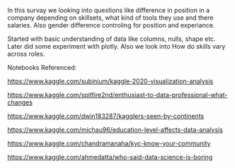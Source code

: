
In this survay we looking into questions like difference in position in a company depending on skillsets, what kind of tools they use and there salaries.
Also gender difference controling for position and experiance. 

Started with basic understanding of data like columns, nulls, shape etc. Later did some experiment with plotly. Also we look into How do skills vary across roles.

Notebooks Referenced:

https://www.kaggle.com/subinium/kaggle-2020-visualization-analysis

https://www.kaggle.com/spitfire2nd/enthusiast-to-data-professional-what-changes

https://www.kaggle.com/dwin183287/kagglers-seen-by-continents

https://www.kaggle.com/michau96/education-level-affects-data-analysis

https://www.kaggle.com/chandramanaha/kyc-know-your-community

https://www.kaggle.com/ahmedatta/who-said-data-science-is-boring

